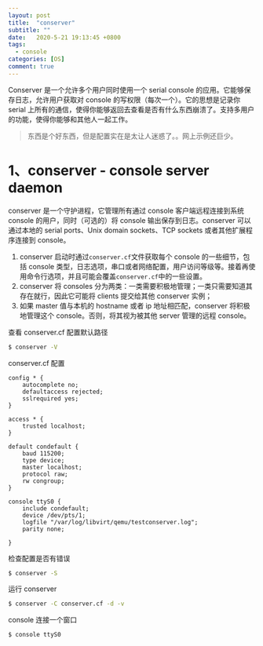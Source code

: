 ```yaml
---
layout: post
title:  "conserver"
subtitle: ""
date:   2020-5-21 19:13:45 +0800
tags:
  - console
categories: [OS]
comment: true
---
```


Conserver 是一个允许多个用户同时使用一个 serial console 的应用。它能够保存日志，允许用户获取对 console 的写权限（每次一个）。它的思想是记录你 serial 上所有的通信，使得你能够返回去查看是否有什么东西崩溃了。支持多用户的功能，使得你能够和其他人一起工作。

> 东西是个好东西，但是配置实在是太让人迷惑了。。网上示例还巨少。

# 1、conserver - console server daemon

conserver 是一个守护进程，它管理所有通过 console 客户端远程连接到系统 console 的用户，同时（可选的）将 console 输出保存到日志。conserver 可以通过本地的 serial ports、Unix domain sockets、TCP sockets 或者其他扩展程序连接到 console。

1. conserver 启动时通过`conserver.cf`文件获取每个 console 的一些细节，包括 console 类型，日志选项，串口或者网络配置，用户访问等级等。接着再使用命令行选项，并且可能会覆盖`conserver.cf`中的一些设置。
2. conserver 将 consoles 分为两类：一类需要积极地管理；一类只需要知道其存在就行，因此它可能将 clients 提交给其他 conserver 实例；
3. 如果 master 值与本机的 hostname 或者 ip 地址相匹配，conserver 将积极地管理这个 console。否则，将其视为被其他 server 管理的远程 console。



查看 conserver.cf 配置默认路径

```bash
$ conserver -V
```

conserver.cf 配置

```plain
config * {
    autocomplete no;
    defaultaccess rejected;
    sslrequired yes;
}

access * {
    trusted localhost;
}

default condefault {
    baud 115200;
    type device;
    master localhost;
    protocol raw;
    rw congroup;
}

console ttyS0 {
    include condefault;
    device /dev/pts/1;
    logfile "/var/log/libvirt/qemu/testconserver.log";
    parity none;

}
```

检查配置是否有错误

```bash
$ conserver -S
```

运行 conserver

```bash
$ conserver -C conserver.cf -d -v
```

console 连接一个窗口

```bash
$ console ttyS0
```




